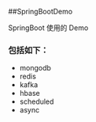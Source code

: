 ##SpringBootDemo

SpringBoot 使用的 Demo

### 包括如下：

+ mongodb
+ redis
+ kafka
+ hbase
+ scheduled
+ async
